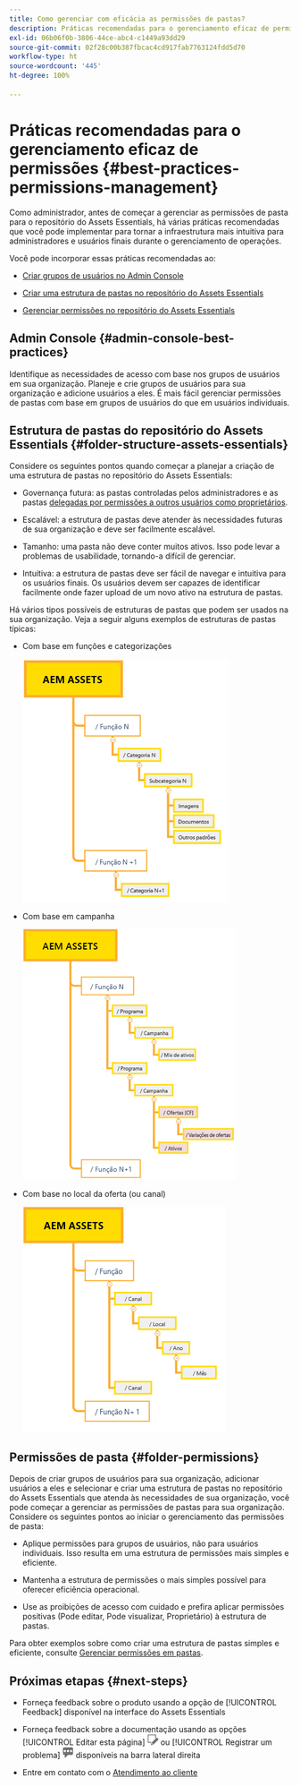 ```yaml
---
title: Como gerenciar com eficácia as permissões de pastas?
description: Práticas recomendadas para o gerenciamento eficaz de permissões
exl-id: 06b06f0b-3806-44ce-abc4-c1449a93dd29
source-git-commit: 02f28c00b387fbcac4cd917fab7763124fdd5d70
workflow-type: ht
source-wordcount: '445'
ht-degree: 100%

---
```


# Práticas recomendadas para o gerenciamento eficaz de permissões {#best-practices-permissions-management}

Como administrador, antes de começar a gerenciar as permissões de pasta para o repositório do Assets Essentials, há várias práticas recomendadas que você pode implementar para tornar a infraestrutura mais intuitiva para administradores e usuários finais durante o gerenciamento de operações.

Você pode incorporar essas práticas recomendadas ao:

* [Criar grupos de usuários no Admin Console](#admin-console-best-practices)

* [Criar uma estrutura de pastas no repositório do Assets Essentials](#folder-structure-assets-essentials)

* [Gerenciar permissões no repositório do Assets Essentials](#folder-permissions)

## Admin Console {#admin-console-best-practices}

Identifique as necessidades de acesso com base nos grupos de usuários em sua organização. Planeje e crie grupos de usuários para sua organização e adicione usuários a eles. É mais fácil gerenciar permissões de pastas com base em grupos de usuários do que em usuários individuais.

## Estrutura de pastas do repositório do Assets Essentials {#folder-structure-assets-essentials}

Considere os seguintes pontos quando começar a planejar a criação de uma estrutura de pastas no repositório do Assets Essentials:

* Governança futura: as pastas controladas pelos administradores e as pastas [delegadas por permissões a outros usuários como proprietários](manage-permissions.md##manage-permissions-folders).

* Escalável: a estrutura de pastas deve atender às necessidades futuras de sua organização e deve ser facilmente escalável.

* Tamanho: uma pasta não deve conter muitos ativos. Isso pode levar a problemas de usabilidade, tornando-a difícil de gerenciar.

* Intuitiva: a estrutura de pastas deve ser fácil de navegar e intuitiva para os usuários finais. Os usuários devem ser capazes de identificar facilmente onde fazer upload de um novo ativo na estrutura de pastas.

Há vários tipos possíveis de estruturas de pastas que podem ser usados na sua organização. Veja a seguir alguns exemplos de estruturas de pastas típicas:

* Com base em funções e categorizações

   ![Função e categorização](assets/function-categorization.png)

* Com base em campanha

   ![Com base em campanha](assets/campaign-based.png)

* Com base no local da oferta (ou canal)

   ![Com base no local da oferta](assets/offer-location.png)


## Permissões de pasta {#folder-permissions}

Depois de criar grupos de usuários para sua organização, adicionar usuários a eles e selecionar e criar uma estrutura de pastas no repositório do Assets Essentials que atenda às necessidades de sua organização, você pode começar a gerenciar as permissões de pastas para sua organização. Considere os seguintes pontos ao iniciar o gerenciamento das permissões de pasta:

* Aplique permissões para grupos de usuários, não para usuários individuais. Isso resulta em uma estrutura de permissões mais simples e eficiente.

* Mantenha a estrutura de permissões o mais simples possível para oferecer eficiência operacional.

* Use as proibições de acesso com cuidado e prefira aplicar permissões positivas (Pode editar, Pode visualizar, Proprietário) à estrutura de pastas.

Para obter exemplos sobre como criar uma estrutura de pastas simples e eficiente, consulte [Gerenciar permissões em pastas](manage-permissions.md##manage-permissions-folders).

## Próximas etapas {#next-steps}

* Forneça feedback sobre o produto usando a opção de [!UICONTROL Feedback] disponível na interface do Assets Essentials

* Forneça feedback sobre a documentação usando as opções [!UICONTROL Editar esta página] ![editar a página](assets/do-not-localize/edit-page.png) ou [!UICONTROL Registrar um problema] ![criar um problema do GitHub](assets/do-not-localize/github-issue.png) disponíveis na barra lateral direita

* Entre em contato com o [Atendimento ao cliente](https://experienceleague.adobe.com/?support-solution=General&amp;lang=pt-BR#support)
